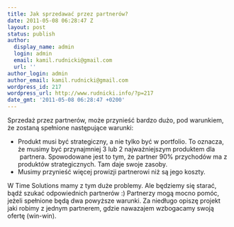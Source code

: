 ```yaml
---
title: Jak sprzedawać przez partnerów?
date: 2011-05-08 06:28:47 Z
layout: post
status: publish
author:
  display_name: admin
  login: admin
  email: kamil.rudnicki@gmail.com
  url: ''
author_login: admin
author_email: kamil.rudnicki@gmail.com
wordpress_id: 217
wordpress_url: http://www.rudnicki.info/?p=217
date_gmt: '2011-05-08 06:28:47 +0200'
---
```


<p>Sprzedaż przez partnerów, może przynieść bardzo dużo, pod warunkiem, że zostaną spełnione następujące warunki:</p>
<ul>
<li>Produkt musi być strategiczny, a nie tylko być w portfolio. To oznacza, że musimy być przynajmniej 3 lub 2 najważniejszym produktem dla  partnera. Spowodowane jest to tym, że partner 90% przychodów ma z produktów strategicznych. Tam daje swoje zasoby.</li>
<li>Musimy przynieść więcej prowizji partnerowi niż są jego koszty.</li>
</ul>
<p>W Time Solutions mamy z tym duże problemy. Ale będziemy się starać, bądź szukać odpowiednich partnerów :) Partnerzy mogą mocno pomóc, jeżeli spełnione będą dwa powyższe warunki. Za niedługo opiszę projekt jaki robimy z jednym partnerem, gdzie nawazajem wzbogacamy swoją ofertę (win-win).</p>
